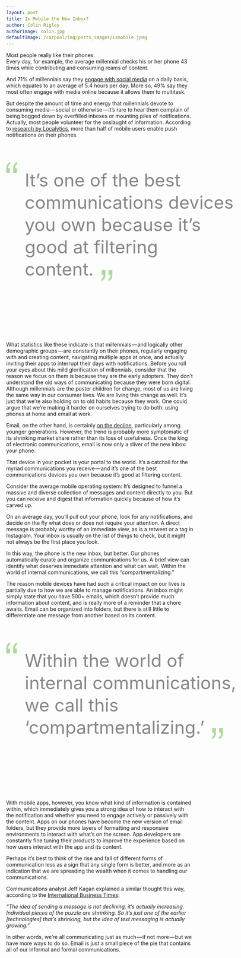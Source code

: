```yaml
---
layout: post
title: Is Mobile the New Inbox?
author: Colin Rigley
authorImage: colin.jpg
defaultImage: /carpool/img/posts_images/ismobile.jpeg
---
```


<p>Most people really like their phones.<br/>
Every day, for example, the average millennial checks his or her phone 43 times while contributing and consuming reams of content. </p>

<!--more-->

<p>And 71% of millennials say they <a href="http://www.entrepreneur.com/article/238294" target="_blank">engage with social media</a> on a daily basis, which equates to an average of 5.4 hours per day. More so, 49% say they most often engage with media online because it allows them to multitask.
</p>

<p>But despite the amount of time and energy that millennials devote to consuming media — social or otherwise — it’s rare to hear them complain of being bogged down by overfilled inboxes or mounting piles of notifications. Actually, most people volunteer for the onslaught of information. According to <a href="http://info.localytics.com/blog/52-percent-of-users-enable-push-messaging" target="_blank">research by Localytics</a>, more than half of mobile users enable push notifications on their phones.</p>

<div style="font-size: 48px; color: #878787; line-height: 60px; width: 650px; padding: 50px 0 50px 0; height: 420px;"><img src="/carpool/img/quotes_open.png" style="width: 30px; display: block; float: left; margin-right: 20px;"><div style="display: block; width: 580px; float: left; padding-top: 20px;">It’s one of the best<br>communications devices<br>you own because it’s<br>good at filtering<br>content.<img src="/carpool/img/quotes_close.png" style="width: 30px; margin: 0; display: inline; margin-left: 20px; transform: translateY(15px)"></div></div>

<p>What statistics like these indicate is that millennials — and logically other demographic groups — are constantly on their phones, regularly engaging with and creating content, navigating multiple apps at once, and actually inviting their apps to interrupt their days with notifications. Before you roll your eyes about this mild glorification of millennials, consider that the reason we focus on them is because they are the early adopters. They don’t understand the old ways of communicating because they were born digital. Although millennials are the poster children for change, most of us are living the same way in our consumer lives. We are living this change as well. It’s just that we’re also holding on to old habits because they work. One could argue that we’re making it harder on ourselves trying to do both: using phones at home and email at work.</p>

<p>Email, on the other hand, is certainly <a href="http://www.huffingtonpost.com/2012/02/10/teens-email-use-study_n_1268470.html" target="_blank">on the decline</a>, particularly among younger generations. However, the trend is probably more symptomatic of its shrinking market share rather than its loss of usefulness. Once the king of electronic communications, email is now only a sliver of the new inbox: your phone.</p>

<p>That device in your pocket is your portal to the world. It’s a catchall for the myriad communications you receive — and it’s one of the best communications devices you own because it’s good at filtering content.</p>

<p>Consider the average mobile operating system: It’s designed to funnel a massive and diverse collection of messages and content directly to you. But you can receive and digest that information quickly because of how it’s carved up.</p>

<p>On an average day, you’ll pull out your phone, look for any notifications, and decide on the fly what does or does not require your attention. A direct message is probably worthy of an immediate view, as is a retweet or a tag in Instagram. Your inbox is usually on the list of things to check, but it might not always be the first place you look.</p>

<p>In this way, the phone is the new inbox, but better. Our phones automatically curate and organize communications for us. A brief view can identify what deserves immediate attention and what can wait. Within the world of internal communications, we call this “compartmentalizing.”</p>

<p>The reason mobile devices have had such a critical impact on our lives is partially due to how we are able to manage notifications. An inbox might simply state that you have 500+ emails, which doesn’t provide much information about content, and is really more of a reminder that a chore awaits. Email can be organized into folders, but there is still little to differentiate one message from another based on its content.</p>

<div style="font-size: 48px; color: #878787; line-height: 60px; width: 650px; padding: 50px 0 50px 0; height: 360px;"><img src="/carpool/img/quotes_open.png" style="width: 30px; display: block; float: left; margin-right: 20px;"><div style="display: block; width: 580px; float: left; padding-top: 20px;">Within the world of<br>internal communications,<br>we call this<br>‘compartmentalizing.’<img src="/carpool/img/quotes_close.png" style="width: 30px; margin: 0; display: inline; margin-left: 20px; transform: translateY(15px)"></div></div>

<p>With mobile apps, however, you know what kind of information is contained within, which immediately gives you a strong idea of how to interact with the notification and whether you need to engage actively or passively with the content. Apps on our phones have become the new version of email folders, but they provide more layers of formatting and responsive environments to interact with what’s on the screen. App developers are constantly fine tuning their products to improve the experience based on how users interact with the app and its content.</p>

<p>Perhaps it’s best to think of the rise and fall of different forms of communication less as a sign that any single form is better, and more as an indication that we are spreading the wealth when it comes to handling our communications.</p>

<p>Communications analyst Jeff Kagan explained a similar thought this way, according to the <a href="http://www.ibtimes.com/will-social-media-replace-text-messaging-analysts-speak-out-nations-first-decline-sms-messaging" target="_blank">International Business Times</a>:</p>

<p class="pa-1"><i class="pa-1">“The idea of sending a message is not declining, it’s actually increasing. Individual pieces of the puzzle are shrinking. So it’s just one of the earlier [technologies] that’s shrinking, but the idea of text messaging is actually growing.”</i></p>

<p>In other words, we’re all communicating just as much — if not more — but we have more ways to do so. Email is just a small piece of the pie that contains all of our informal and formal communications.</p>